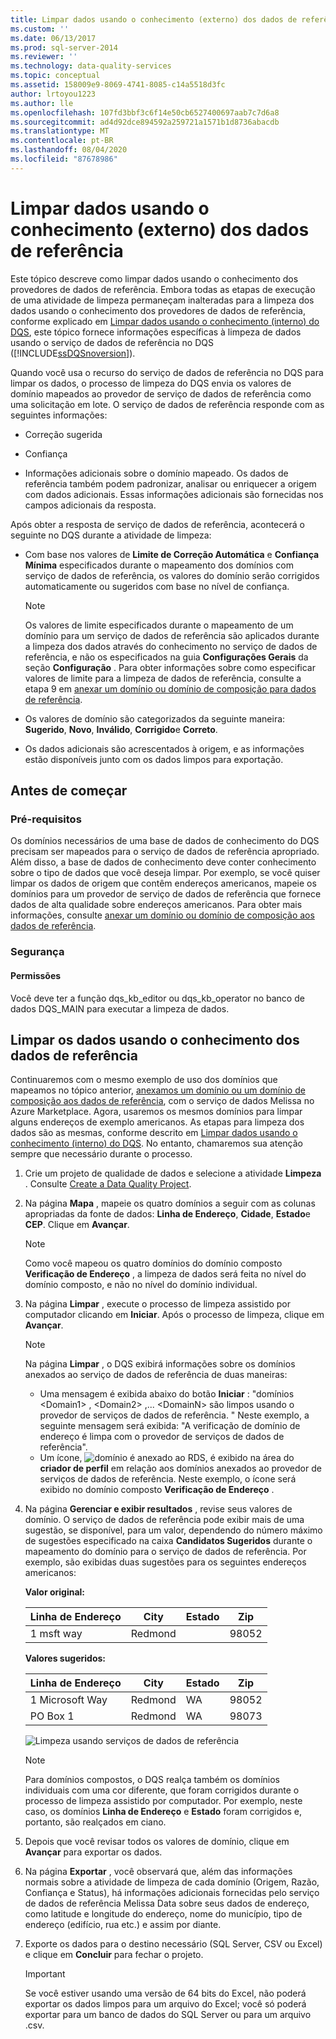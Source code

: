 ```yaml
---
title: Limpar dados usando o conhecimento (externo) dos dados de referência | Microsoft Docs
ms.custom: ''
ms.date: 06/13/2017
ms.prod: sql-server-2014
ms.reviewer: ''
ms.technology: data-quality-services
ms.topic: conceptual
ms.assetid: 158009e9-8069-4741-8085-c14a5518d3fc
author: lrtoyou1223
ms.author: lle
ms.openlocfilehash: 107fd3bbf3c6f14e50cb6527400697aab7c7d6a8
ms.sourcegitcommit: ad4d92dce894592a259721a1571b1d8736abacdb
ms.translationtype: MT
ms.contentlocale: pt-BR
ms.lasthandoff: 08/04/2020
ms.locfileid: "87678986"
---
```

# <a name="cleanse-data-using-reference-data-external-knowledge"></a>Limpar dados usando o conhecimento (externo) dos dados de referência
  Este tópico descreve como limpar dados usando o conhecimento dos provedores de dados de referência. Embora todas as etapas de execução de uma atividade de limpeza permaneçam inalteradas para a limpeza dos dados usando o conhecimento dos provedores de dados de referência, conforme explicado em [Limpar dados usando o conhecimento &#40;interno&#41; do DQS](../../2014/data-quality-services/cleanse-data-using-dqs-internal-knowledge.md), este tópico fornece informações específicas à limpeza de dados usando o serviço de dados de referência no DQS ([!INCLUDE[ssDQSnoversion](../includes/ssdqsnoversion-md.md)]).

 Quando você usa o recurso do serviço de dados de referência no DQS para limpar os dados, o processo de limpeza do DQS envia os valores de domínio mapeados ao provedor de serviço de dados de referência como uma solicitação em lote. O serviço de dados de referência responde com as seguintes informações:

-   Correção sugerida

-   Confiança

-   Informações adicionais sobre o domínio mapeado. Os dados de referência também podem padronizar, analisar ou enriquecer a origem com dados adicionais. Essas informações adicionais são fornecidas nos campos adicionais da resposta.

 Após obter a resposta de serviço de dados de referência, acontecerá o seguinte no DQS durante a atividade de limpeza:

-   Com base nos valores de **Limite de Correção Automática** e **Confiança Mínima** especificados durante o mapeamento dos domínios com serviço de dados de referência, os valores do domínio serão corrigidos automaticamente ou sugeridos com base no nível de confiança.

    > [!NOTE]
    >  Os valores de limite especificados durante o mapeamento de um domínio para um serviço de dados de referência são aplicados durante a limpeza dos dados através do conhecimento no serviço de dados de referência, e não os especificados na guia **Configurações Gerais** da seção **Configuração** . Para obter informações sobre como especificar valores de limite para a limpeza de dados de referência, consulte a etapa 9 em [anexar um domínio ou domínio de composição para dados de referência](../../2014/data-quality-services/attach-a-domain-or-composite-domain-to-reference-data.md).

-   Os valores de domínio são categorizados da seguinte maneira: **Sugerido**, **Novo**, **Inválido**, **Corrigido**e **Correto**.

-   Os dados adicionais são acrescentados à origem, e as informações estão disponíveis junto com os dados limpos para exportação.

## <a name="before-you-begin"></a>Antes de começar

###  <a name="prerequisites"></a><a name="Prerequisites"></a> Pré-requisitos
 Os domínios necessários de uma base de dados de conhecimento do DQS precisam ser mapeados para o serviço de dados de referência apropriado. Além disso, a base de dados de conhecimento deve conter conhecimento sobre o tipo de dados que você deseja limpar. Por exemplo, se você quiser limpar os dados de origem que contêm endereços americanos, mapeie os domínios para um provedor de serviço de dados de referência que fornece dados de alta qualidade sobre endereços americanos. Para obter mais informações, consulte [anexar um domínio ou domínio de composição aos dados de referência](../../2014/data-quality-services/attach-a-domain-or-composite-domain-to-reference-data.md).

###  <a name="security"></a><a name="Security"></a> Segurança

####  <a name="permissions"></a><a name="Permissions"></a> Permissões
 Você deve ter a função dqs_kb_editor ou dqs_kb_operator no banco de dados DQS_MAIN para executar a limpeza de dados.

##  <a name="cleanse-your-data-using-reference-data-knowledge"></a><a name="Cleanse"></a> Limpar os dados usando o conhecimento dos dados de referência
 Continuaremos com o mesmo exemplo de uso dos domínios que mapeamos no tópico anterior, [anexamos um domínio ou um domínio de composição aos dados de referência](../../2014/data-quality-services/attach-a-domain-or-composite-domain-to-reference-data.md), com o serviço de dados Melissa no Azure Marketplace. Agora, usaremos os mesmos domínios para limpar alguns endereços de exemplo americanos. As etapas para limpeza dos dados são as mesmas, conforme descrito em [Limpar dados usando o conhecimento &#40;interno&#41; do DQS](../../2014/data-quality-services/cleanse-data-using-dqs-internal-knowledge.md). No entanto, chamaremos sua atenção sempre que necessário durante o processo.

1.  Crie um projeto de qualidade de dados e selecione a atividade **Limpeza** . Consulte [Create a Data Quality Project](../../2014/data-quality-services/create-a-data-quality-project.md).

2.  Na página **Mapa** , mapeie os quatro domínios a seguir com as colunas apropriadas da fonte de dados: **Linha de Endereço**, **Cidade**, **Estado**e **CEP**. Clique em **Avançar**.

    > [!NOTE]
    >  Como você mapeou os quatro domínios do domínio composto **Verificação de Endereço** , a limpeza de dados será feita no nível do domínio composto, e não no nível do domínio individual.

3.  Na página **Limpar** , execute o processo de limpeza assistido por computador clicando em **Iniciar**. Após o processo de limpeza, clique em **Avançar**.

    > [!NOTE]
    >  Na página **Limpar** , o DQS exibirá informações sobre os domínios anexados ao serviço de dados de referência de duas maneiras:
    > 
    >  -   Uma mensagem é exibida abaixo do botão **Iniciar** : "domínios \<Domain1> , \<Domain2> ,... \<DomainN> são limpos usando o provedor de serviços de dados de referência. " Neste exemplo, a seguinte mensagem será exibida: "A verificação de domínio de endereço é limpa com o provedor de serviços de dados de referência".
    > -   Um ícone, ![domínio é anexado ao RDS](../../2014/data-quality-services/media/dqs-rdsindicator.JPG "O domínio está conectado ao RDS"), é exibido na área do **criador de perfil** em relação aos domínios anexados ao provedor de serviços de dados de referência. Neste exemplo, o ícone será exibido no domínio composto **Verificação de Endereço** .

4.  Na página **Gerenciar e exibir resultados** , revise seus valores de domínio. O serviço de dados de referência pode exibir mais de uma sugestão, se disponível, para um valor, dependendo do número máximo de sugestões especificado na caixa **Candidatos Sugeridos** durante o mapeamento do domínio para o serviço de dados de referência. Por exemplo, são exibidas duas sugestões para os seguintes endereços americanos:

     **Valor original:**

    |Linha de Endereço|City|Estado|Zip|
    |------------------|----------|-----------|---------|
    |1 msft way|Redmond||98052|

     **Valores sugeridos:**

    |Linha de Endereço|City|Estado|Zip|
    |------------------|----------|-----------|---------|
    |1 Microsoft Way|Redmond|WA|98052|
    |PO Box 1|Redmond|WA|98073|

     ![Limpeza usando serviços de dados de referência](../../2014/data-quality-services/media/dqs-rdscleansing.JPG "Limpeza usando serviços de dados de referência")

    > [!NOTE]
    >  Para domínios compostos, o DQS realça também os domínios individuais com uma cor diferente, que foram corrigidos durante o processo de limpeza assistido por computador. Por exemplo, neste caso, os domínios **Linha de Endereço** e **Estado** foram corrigidos e, portanto, são realçados em ciano.

5.  Depois que você revisar todos os valores de domínio, clique em **Avançar** para exportar os dados.

6.  Na página **Exportar** , você observará que, além das informações normais sobre a atividade de limpeza de cada domínio (Origem, Razão, Confiança e Status), há informações adicionais fornecidas pelo serviço de dados de referência Melissa Data sobre seus dados de endereço, como latitude e longitude do endereço, nome do município, tipo de endereço (edifício, rua etc.) e assim por diante.

7.  Exporte os dados para o destino necessário (SQL Server, CSV ou Excel) e clique em **Concluir** para fechar o projeto.

    > [!IMPORTANT]
    >  Se você estiver usando uma versão de 64 bits do Excel, não poderá exportar os dados limpos para um arquivo do Excel; você só poderá exportar para um banco de dados do SQL Server ou para um arquivo .csv.


